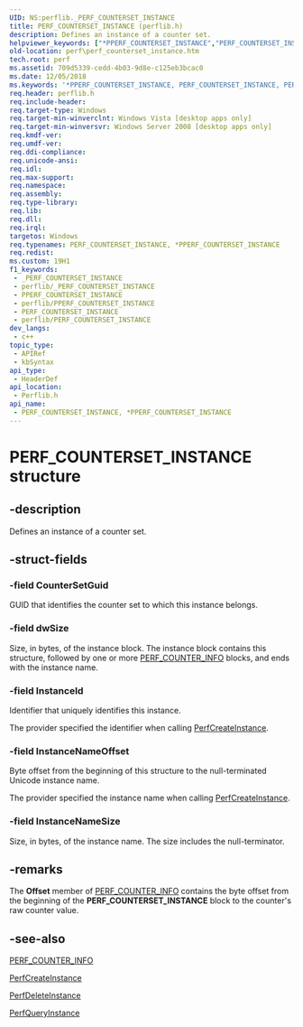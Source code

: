 ```yaml
---
UID: NS:perflib._PERF_COUNTERSET_INSTANCE
title: PERF_COUNTERSET_INSTANCE (perflib.h)
description: Defines an instance of a counter set.
helpviewer_keywords: ["*PPERF_COUNTERSET_INSTANCE","PERF_COUNTERSET_INSTANCE","PERF_COUNTERSET_INSTANCE structure [Perf]","PERF_COUNTERSET_INSTANCE","*PPERF_COUNTERSET_INSTANCE","PERF_COUNTERSET_INSTANCE","*PPERF_COUNTERSET_INSTANCE structure [Perf]","base.perf_counterset_instance","perf.perf_counterset_instance","perflib/PERF_COUNTERSET_INSTANCE"]
old-location: perf\perf_counterset_instance.htm
tech.root: perf
ms.assetid: 709d5339-cedd-4b03-9d8e-c125eb3bcac0
ms.date: 12/05/2018
ms.keywords: '*PPERF_COUNTERSET_INSTANCE, PERF_COUNTERSET_INSTANCE, PERF_COUNTERSET_INSTANCE structure [Perf], PERF_COUNTERSET_INSTANCE,*PPERF_COUNTERSET_INSTANCE, PERF_COUNTERSET_INSTANCE,*PPERF_COUNTERSET_INSTANCE structure [Perf], base.perf_counterset_instance, perf.perf_counterset_instance, perflib/PERF_COUNTERSET_INSTANCE'
req.header: perflib.h
req.include-header: 
req.target-type: Windows
req.target-min-winverclnt: Windows Vista [desktop apps only]
req.target-min-winversvr: Windows Server 2008 [desktop apps only]
req.kmdf-ver: 
req.umdf-ver: 
req.ddi-compliance: 
req.unicode-ansi: 
req.idl: 
req.max-support: 
req.namespace: 
req.assembly: 
req.type-library: 
req.lib: 
req.dll: 
req.irql: 
targetos: Windows
req.typenames: PERF_COUNTERSET_INSTANCE, *PPERF_COUNTERSET_INSTANCE
req.redist: 
ms.custom: 19H1
f1_keywords:
 - _PERF_COUNTERSET_INSTANCE
 - perflib/_PERF_COUNTERSET_INSTANCE
 - PPERF_COUNTERSET_INSTANCE
 - perflib/PPERF_COUNTERSET_INSTANCE
 - PERF_COUNTERSET_INSTANCE
 - perflib/PERF_COUNTERSET_INSTANCE
dev_langs:
 - c++
topic_type:
 - APIRef
 - kbSyntax
api_type:
 - HeaderDef
api_location:
 - Perflib.h
api_name:
 - PERF_COUNTERSET_INSTANCE, *PPERF_COUNTERSET_INSTANCE
---
```


# PERF_COUNTERSET_INSTANCE structure


## -description

Defines an instance of a counter set.

## -struct-fields

### -field CounterSetGuid

GUID that identifies the counter set to which this instance belongs.

### -field dwSize

Size, in bytes, of the instance block. The instance block contains this structure, followed by one or more <a href="https://docs.microsoft.com/windows/desktop/api/perflib/ns-perflib-perf_counter_info">PERF_COUNTER_INFO</a> blocks, and ends with the instance name.

### -field InstanceId

Identifier that uniquely identifies this instance. 

The provider specified the identifier when calling <a href="https://docs.microsoft.com/windows/desktop/api/perflib/nf-perflib-perfcreateinstance">PerfCreateInstance</a>.

### -field InstanceNameOffset

Byte offset from the beginning of this structure to the null-terminated Unicode instance name.

The provider specified the instance name when calling <a href="https://docs.microsoft.com/windows/desktop/api/perflib/nf-perflib-perfcreateinstance">PerfCreateInstance</a>.

### -field InstanceNameSize

Size, in bytes, of the instance name. The size includes the null-terminator.

## -remarks

The <b>Offset</b> member of  <a href="https://docs.microsoft.com/windows/desktop/api/perflib/ns-perflib-perf_counter_info">PERF_COUNTER_INFO</a> contains the byte offset from the beginning of the <b>PERF_COUNTERSET_INSTANCE</b> block to the counter's raw counter value.

## -see-also

<a href="https://docs.microsoft.com/windows/desktop/api/perflib/ns-perflib-perf_counter_info">PERF_COUNTER_INFO</a>



<a href="https://docs.microsoft.com/windows/desktop/api/perflib/nf-perflib-perfcreateinstance">PerfCreateInstance</a>



<a href="https://docs.microsoft.com/windows/desktop/api/perflib/nf-perflib-perfdeleteinstance">PerfDeleteInstance</a>



<a href="https://docs.microsoft.com/windows/desktop/api/perflib/nf-perflib-perfqueryinstance">PerfQueryInstance</a>

